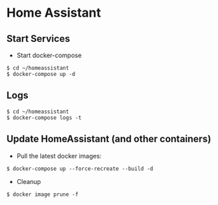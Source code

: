 # Home Assistant

## Start Services

- Start docker-compose
```
$ cd ~/homeassistant
$ docker-compose up -d
```

## Logs
```
$ cd ~/homeassistant
$ docker-compose logs -t
```

## Update HomeAssistant (and other containers)

- Pull the latest docker images:
```
$ docker-compose up --force-recreate --build -d
```

- Cleanup
```
$ docker image prune -f
```
